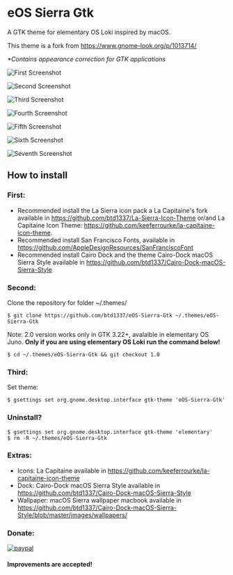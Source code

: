 # eOS Sierra Gtk
A GTK theme for elementary OS Loki inspired by macOS.

This theme is a fork from https://www.gnome-look.org/p/1013714/

_*Contains appearance correction for GTK applications_


![First Screenshot](https://raw.githubusercontent.com/btd1337/eOS-Sierra-Gtk/master/screenshots/screenshot1.png)


![Second Screenshot](https://raw.githubusercontent.com/btd1337/eOS-Sierra-Gtk/master/screenshots/screenshot2.png)


![Third Screenshot](https://raw.githubusercontent.com/btd1337/eOS-Sierra-Gtk/master/screenshots/screenshot3.png)


![Fourth Screenshot](https://raw.githubusercontent.com/btd1337/eOS-Sierra-Gtk/master/screenshots/screenshot4.png)


![Fifth Screenshot](https://raw.githubusercontent.com/btd1337/eOS-Sierra-Gtk/master/screenshots/screenshot5.png)


![Sixth Screenshot](https://raw.githubusercontent.com/btd1337/eOS-Sierra-Gtk/master/screenshots/screenshot6.png)


![Seventh Screenshot](https://raw.githubusercontent.com/btd1337/eOS-Sierra-Gtk/master/screenshots/screenshot7.png)



## How to install

### First: 
 * Recommended install the La Sierra icon pack a La Capitaine's fork available in https://github.com/btd1337/La-Sierra-Icon-Theme or/and La Capitaine Icon Theme: https://github.com/keeferrourke/la-capitaine-icon-theme.
 * Recommended install San Francisco Fonts, available in https://github.com/AppleDesignResources/SanFranciscoFont
 * Recommended install Cairo Dock and the theme Cairo-Dock macOS Sierra Style available in https://github.com/btd1337/Cairo-Dock-macOS-Sierra-Style
 
### Second:
Clone the repository for folder ~/.themes/

    $ git clone https://github.com/btd1337/eOS-Sierra-Gtk ~/.themes/eOS-Sierra-Gtk

 Note:
 2.0 version works only in GTK 3.22+, avalaible in elementary OS Juno. **Only if you are using elementary OS Loki run the command below!**

    $ cd ~/.themes/eOS-Sierra-Gtk && git checkout 1.0
    
### Third:
Set theme:

    $ gsettings set org.gnome.desktop.interface gtk-theme 'eOS-Sierra-Gtk'
    
### Uninstall?
    $ gsettings set org.gnome.desktop.interface gtk-theme 'elementary'
    $ rm -R ~/.themes/eOS-Sierra-Gtk
    
    
### Extras:
 * Icons: La Capitaine available in https://github.com/keeferrourke/la-capitaine-icon-theme
 * Dock: Cairo-Dock macOS Sierra Style available in https://github.com/btd1337/Cairo-Dock-macOS-Sierra-Style
 * Wallpaper: macOS Sierra wallpaper macbook available in https://github.com/btd1337/Cairo-Dock-macOS-Sierra-Style/blob/master/images/wallpapers/
 
 
### Donate:
[![paypal](https://www.paypalobjects.com/en_US/i/btn/btn_donateCC_LG.gif)](https://www.paypal.com/cgi-bin/webscr?cmd=_donations&business=X85LVKF3HYPZL&lc=US&item_name=btd1337&item_number=eOS%2dSierra%2dGtk&currency_code=USD&bn=PP%2dDonationsBF%3abtn_donateCC_LG%2egif%3aNonHosted)
 

#### Improvements are accepted!


